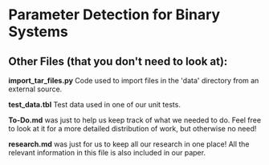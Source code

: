 # Parameter Detection for Binary Systems


## Other Files (that you don't need to look at):

__import_tar_files.py__ Code used to import files in the 'data' directory from an external source. 

__test_data.tbl__ Test data used in one of our unit tests. 

__To-Do.md__ was just to help us keep track of what we needed to do. Feel free to look at it for a more detailed distribution of work, but otherwise no need!

__research.md__ was just for us to keep all our research in one place! All the relevant information in this file is also included in our paper.

